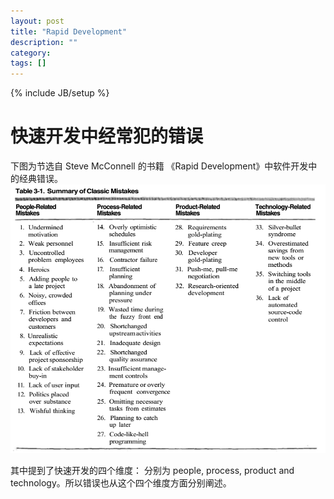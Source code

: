 ```yaml
---
layout: post
title: "Rapid Development"
description: ""
category: 
tags: []
---
```

{% include JB/setup %}

# 快速开发中经常犯的错误

下图为节选自 Steve McConnell 的书籍 《Rapid Development》中软件开发中的经典错误。
![错误](\img\in-post\rapid-development.png)

其中提到了快速开发的四个维度： 分别为 people, process, product and technology。所以错误也从这个四个维度方面分别阐述。
